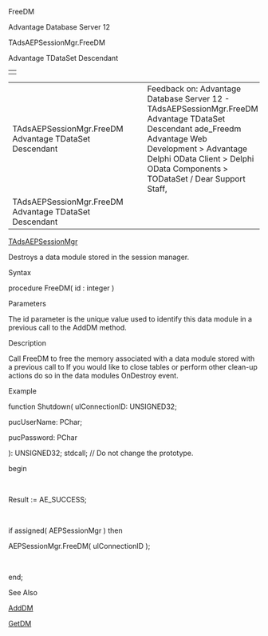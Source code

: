 FreeDM




Advantage Database Server 12  

TAdsAEPSessionMgr.FreeDM

Advantage TDataSet Descendant

|  |
| --- |
|  |

|  |  |  |  |  |
| --- | --- | --- | --- | --- |
| TAdsAEPSessionMgr.FreeDM  Advantage TDataSet Descendant |  |  | Feedback on: Advantage Database Server 12 - TAdsAEPSessionMgr.FreeDM Advantage TDataSet Descendant ade\_Freedm Advantage Web Development > Advantage Delphi OData Client > Delphi OData Components > TODataSet / Dear Support Staff, |  |
| TAdsAEPSessionMgr.FreeDM  Advantage TDataSet Descendant |  |  |  |  |

[TAdsAEPSessionMgr](ade_tadsaepsessionmgr.htm)

Destroys a data module stored in the session manager.

Syntax

procedure FreeDM( id : integer )

Parameters

The id parameter is the unique value used to identify this data module in a previous call to the AddDM method.

Description

Call FreeDM to free the memory associated with a data module stored with a previous call to If you would like to close tables or perform other clean-up actions do so in the data modules OnDestroy event.

Example

function Shutdown( ulConnectionID: UNSIGNED32;

pucUserName: PChar;

pucPassword: PChar

): UNSIGNED32; stdcall; // Do not change the prototype.

begin

 

Result := AE\_SUCCESS;

 

if assigned( AEPSessionMgr ) then

AEPSessionMgr.FreeDM( ulConnectionID );

 

end;

See Also

[AddDM](ade_adddm.htm)

[GetDM](ade_getdm.htm)